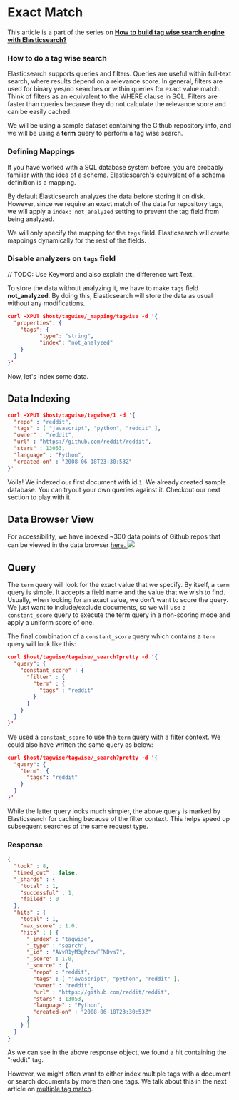 # Exact Match

This article is a part of the series on [**How to build tag wise search engine with Elasticsearch?**](https://appbaseio.gitbooks.io/esc/content/tagwise-search/introduction.html)

### How to do a tag wise search

Elasticsearch supports queries and filters. Queries are useful within full-text search, where results depend on a relevance score. In general, filters are used for binary yes/no searches or within queries for exact value match. Think of filters as an equivalent to the WHERE clause in SQL. Filters are faster than queries because they do not calculate the relevance score and can be easily cached.

We will be using a sample dataset containing the Github repository info, and we will be using a **term** query to perform a tag wise search.

### Defining Mappings

If you have worked with a SQL database system before, you are probably familiar with the idea of a schema. Elasticsearch's equivalent of a schema definition is a mapping.

By default Elasticsearch analyzes the data before storing it on disk. However, since we require an exact match of the data for repository tags, we will apply a `index: not_analyzed` setting to prevent the tag field from being analyzed.

We will only specify the mapping for the `tags` field. Elasticsearch will create mappings dynamically for the rest of the fields.

### Disable analyzers on `tags` field

// TODO: Use Keyword and also explain the difference wrt Text.

To store the data without analyzing it, we have to make `tags` field **not\_analyzed**. By doing this, Elasticsearch will store the data as usual without any modifications.

```json
curl -XPUT $host/tagwise/_mapping/tagwise -d '{
  "properties": {
    "tags": {
          "type": "string",
          "index": "not_analyzed"
    }
  }
}'
```

Now, let's index some data.

## Data Indexing

```json
curl -XPUT $host/tagwise/tagwise/1 -d '{
  "repo" : "reddit",
  "tags" : [ "javascript", "python", "reddit" ],
  "owner" : "reddit",
  "url" : "https://github.com/reddit/reddit",
  "stars" : 13053,
  "language" : "Python",
  "created-on" : "2008-06-18T23:30:53Z"
}'
```

Voila! We indexed our first document with id `1`. We already created sample database. You can tryout your own queries against it. Checkout our next section to play with it.

## Data Browser View

For accessibility, we have indexed ~300 data points of Github repos that can be viewed in the data browser [here. ![](http://i.imgur.com/x7nLB9s.png)](https://opensource.appbase.io/dejavu/live/#?input_state=XQAAAALsAAAAAAAAAAA9iIqnY-B2BnTZGEQz6wkFsfg8zEltX1Bae4VtdAEIGYBD3zva4XDAUUA9VTrYdZNLQd5JP0mLm4u5-Ie7D8qYvlBkqiI3yZnvcuRZPoM5wmYJTyyh-A3d-80gPrA7-YAOP1CjsElJ1Awvm7iOoQzYFWoNbFMzMRnLSrmyJf08HGhNiv-TDi-0N2SLrJ-iOAm2-0MLNsYdDFMc7va07VB2QiT6uDBzg3MVoV7a7L6bsXj06jwjF8DI8BFy4lYZ1Rkf_9VL4AA)

## Query

The `term` query will look for the exact value that we specify. By itself, a `term` query is simple. It accepts a field name and the value that we wish to find. Usually, when looking for an exact value, we don’t want to score the query. We just want to include/exclude documents, so we will use a `constant_score` query to execute the term query in a non-scoring mode and apply a uniform score of one.

The final combination of a `constant_score` query which contains a `term` query will look like this:

```json
curl $host/tagwise/tagwise/_search?pretty -d '{
  "query": {
    "constant_score" : {
      "filter" : {
        "term" : {
          "tags" : "reddit"
        }
      }
    }
  }
}'
```

We used a `constant_score` to use the `term` query with a filter context. We could also have written the same query as below:

```json
curl $host/tagwise/tagwise/_search?pretty -d '{
  "query": {
    "term": {
      "tags": "reddit"
    }
  }
}'
```

While the latter query looks much simpler, the above query is marked by Elasticsearch for caching because of the filter context. This helps speed up subsequent searches of the same request type.

### Response

```json
{
  "took" : 8,
  "timed_out" : false,
  "_shards" : {
    "total" : 1,
    "successful" : 1,
    "failed" : 0
  },
  "hits" : {
    "total" : 1,
    "max_score" : 1.0,
    "hits" : [ {
      "_index" : "tagwise",
      "_type" : "search",
      "_id" : "AVvR1yM3gPzdwFFNDvs7",
      "_score" : 1.0,
      "_source" : {
        "repo" : "reddit",
        "tags" : [ "javascript", "python", "reddit" ],
        "owner" : "reddit",
        "url" : "https://github.com/reddit/reddit",
        "stars" : 13053,
        "language" : "Python",
        "created-on" : "2008-06-18T23:30:53Z"
      }
    } ]
  }
}
```

As we can see in the above response object, we found a hit containing the "reddit" tag.

However, we might often want to either index multiple tags with a document or search documents by more than one tags. We talk about this in the next article on [multiple tag match](https://appbaseio.gitbooks.io/esc/content/tagwise-search/multiple-tag-match.html).

